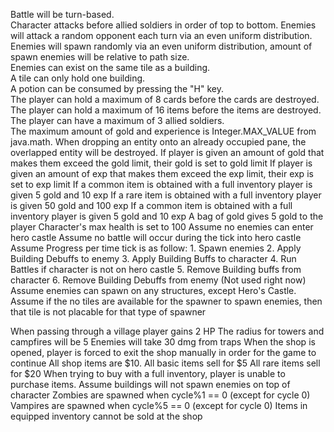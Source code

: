 Battle will be turn-based.  
Character attacks before allied soldiers in order of top to bottom. 
Enemies will attack a random opponent each turn via an even uniform distribution.  
Enemies will spawn randomly via an even uniform distribution, amount of spawn enemies will be relative to path size.  
Enemies can exist on the same tile as a building.  
A tile can only hold one building.  
A potion can be consumed by pressing the "H" key.  
The player can hold a maximum of 8 cards before the cards are destroyed.  
The player can hold a maximum of 16 items before the items are destroyed.  
The player can have a maximum of 3 allied soldiers.  
The maximum amount of gold and experience is Integer.MAX_VALUE from java.math.
When dropping an entity onto an already occupied pane, the overlapped entity will be destroyed.
If player is given an amount of gold that makes them exceed the gold limit, their gold is set to gold limit
If player is given an amount of exp that makes them exceed the exp limit, their exp is set to exp limit
If a common item is obtained with a full inventory player is given 5 gold and 10 exp
If a rare item is obtained with a full inventory player is given 50 gold and 100 exp
If a common item is obtained with a full inventory player is given 5 gold and 10 exp
A bag of gold gives 5 gold to the player
Character's max health is set to 100
Assume no enemies can enter hero castle
Assume no battle will occur during the tick into hero castle
Assume Progress per time tick is as follow:
    1. Spawn enemies
    2. Apply Building Debuffs to enemy
    3. Apply Building Buffs to character
    4. Run Battles if character is not on hero castle
    5. Remove Building buffs from character
    6. Remove Building Debuffs from enemy (Not used right now)
Assume enemies can spawn on any structures, except Hero's Castle.
Assume if the no tiles are available for the spawner to spawn enemies, then that tile is not placable for that type of spawner
                 
When passing through a village player gains 2 HP
The radius for towers and campfires will be 5
Enemies will take 30 dmg from traps
When the shop is opened, player is forced to exit the shop manually in order for the game to continue
All shop items are $10.
All basic items sell for $5
All rare items sell for $20
When trying to buy with a full inventory, player is unable to purchase items.
Assume buildings will not spawn enemies on top of character
Zombies are spawned when cycle%1 == 0 (except for cycle 0)
Vampires are spawned when cycle%5 == 0 (except for cycle 0)
Items in equipped inventory cannot be sold at the shop
